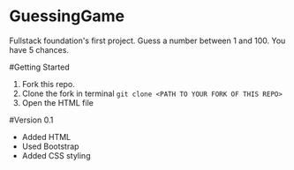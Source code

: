 # GuessingGame
Fullstack foundation's first project. Guess a number between 1 and 100. You have 5 chances.

#Getting Started
1. Fork this repo.
2. Clone the fork in terminal `git clone <PATH TO YOUR FORK OF THIS REPO>`
3. Open the HTML file

#Version 0.1
- Added HTML
- Used Bootstrap
- Added CSS styling
